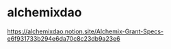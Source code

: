 # alchemixdao

https://alchemixdao.notion.site/Alchemix-Grant-Specs-e6f931733b294e6da70c8c23db9a23e6

